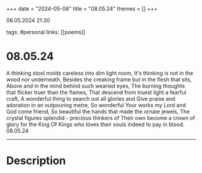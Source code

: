 +++
date = "2024-05-08"
title = "08.05.24"
themes = []
+++

08.05.2024 21:30

tags: #personal
links: [[poems]]

# 08.05.24

A thinking stool molds careless into dim light room,
It's thinking is not in the wood nor underneath,
Besides the creaking frame but in the flesh that sits,
Above and in the mind behind such wearied eyes,
The burning thoughts that flicker truer than the flames,
That descend from truest light a fearful craft,
A wonderful thing to search out all glories and 
Give praise and adoration in an outpouring metre,
So wonderful Your works my Lord and God come friend,
So beautiful the hands that made the ornate jewels,
The crystal figures splendid - precious thinkers of
Their own become a crown of glory for the King
Of Kings who loves their souls indeed to pay in blood.
08.05.24

---

# Description

